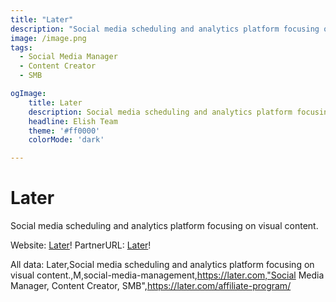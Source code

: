```yaml
---
title: "Later"
description: "Social media scheduling and analytics platform focusing on visual content."
image: /image.png
tags:
  - Social Media Manager
  - Content Creator
  - SMB

ogImage:
    title: Later
    description: Social media scheduling and analytics platform focusing on visual content.
    headline: Elish Team
    theme: '#ff0000'
    colorMode: 'dark'

---
```


# Later

Social media scheduling and analytics platform focusing on visual content.

Website: [Later](https://later.com)!
PartnerURL: [Later](https://later.com/affiliate-program/)!

All data:
Later,Social media scheduling and analytics platform focusing on visual content.,M,social-media-management,https://later.com,"Social Media Manager, Content Creator, SMB",https://later.com/affiliate-program/